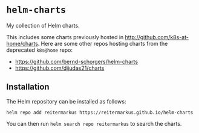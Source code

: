 # `helm-charts`

My collection of Helm charts.

This includes some charts previously hosted in http://github.com/k8s-at-home/charts. Here are some other repos hosting charts from the deprecated `k8s@home` repo:

- https://github.com/bernd-schorgers/helm-charts
- https://github.com/djjudas21/charts

## Installation

The Helm repository can be installed as follows:

```console
helm repo add reitermarkus https://reitermarkus.github.io/helm-charts
```

You can then run `helm search repo reitermarkus` to search the charts.
